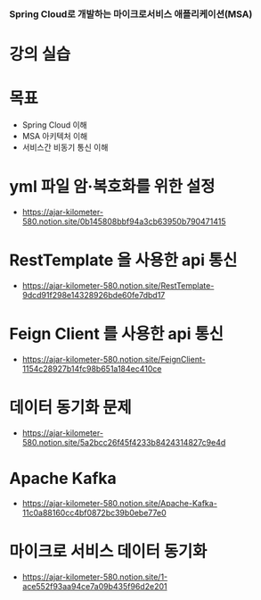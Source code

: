 ### Spring Cloud로 개발하는 마이크로서비스 애플리케이션(MSA)

# 강의 실습

# 목표
- Spring Cloud 이해
- MSA 아키텍처 이해
- 서비스간 비동기 통신 이해





# yml 파일 암·복호화를 위한 설정
 - https://ajar-kilometer-580.notion.site/0b145808bbf94a3cb63950b790471415

# RestTemplate 을 사용한 api 통신
 - https://ajar-kilometer-580.notion.site/RestTemplate-9dcd91f298e14328926bde60fe7dbd17

# Feign Client 를 사용한 api 통신
 - https://ajar-kilometer-580.notion.site/FeignClient-1154c28927b14fc98b651a184ec410ce

# 데이터 동기화 문제
 - https://ajar-kilometer-580.notion.site/5a2bcc26f45f4233b8424314827c9e4d

# Apache Kafka
 - https://ajar-kilometer-580.notion.site/Apache-Kafka-11c0a88160cc4bf0872bc39b0ebe77e0

# 마이크로 서비스 데이터 동기화
 - https://ajar-kilometer-580.notion.site/1-ace552f93aa94ce7a09b435f96d2e201
